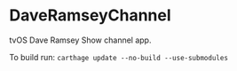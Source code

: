 # DaveRamseyChannel
tvOS Dave Ramsey Show channel app.

To build run:
`carthage update --no-build --use-submodules`
